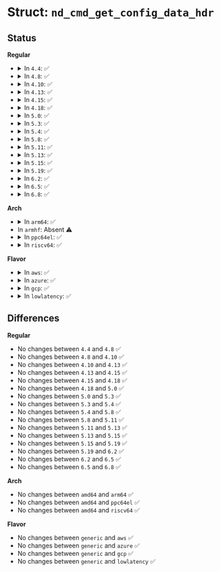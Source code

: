 # Struct: <code>nd_cmd_get_config_data_hdr</code>

## Status
<b>Regular</b>
<ul>
<li>
<details>
<summary>In <code>4.4</code>: ✅</summary>

```c
struct nd_cmd_get_config_data_hdr {
    __u32 in_offset;
    __u32 in_length;
    __u32 status;
    __u8 out_buf[0];
};
```
</details>
</li>
<li>
<details>
<summary>In <code>4.8</code>: ✅</summary>

```c
struct nd_cmd_get_config_data_hdr {
    __u32 in_offset;
    __u32 in_length;
    __u32 status;
    __u8 out_buf[0];
};
```
</details>
</li>
<li>
<details>
<summary>In <code>4.10</code>: ✅</summary>

```c
struct nd_cmd_get_config_data_hdr {
    __u32 in_offset;
    __u32 in_length;
    __u32 status;
    __u8 out_buf[0];
};
```
</details>
</li>
<li>
<details>
<summary>In <code>4.13</code>: ✅</summary>

```c
struct nd_cmd_get_config_data_hdr {
    __u32 in_offset;
    __u32 in_length;
    __u32 status;
    __u8 out_buf[0];
};
```
</details>
</li>
<li>
<details>
<summary>In <code>4.15</code>: ✅</summary>

```c
struct nd_cmd_get_config_data_hdr {
    __u32 in_offset;
    __u32 in_length;
    __u32 status;
    __u8 out_buf[0];
};
```
</details>
</li>
<li>
<details>
<summary>In <code>4.18</code>: ✅</summary>

```c
struct nd_cmd_get_config_data_hdr {
    __u32 in_offset;
    __u32 in_length;
    __u32 status;
    __u8 out_buf[0];
};
```
</details>
</li>
<li>
<details>
<summary>In <code>5.0</code>: ✅</summary>

```c
struct nd_cmd_get_config_data_hdr {
    __u32 in_offset;
    __u32 in_length;
    __u32 status;
    __u8 out_buf[0];
};
```
</details>
</li>
<li>
<details>
<summary>In <code>5.3</code>: ✅</summary>

```c
struct nd_cmd_get_config_data_hdr {
    __u32 in_offset;
    __u32 in_length;
    __u32 status;
    __u8 out_buf[0];
};
```
</details>
</li>
<li>
<details>
<summary>In <code>5.4</code>: ✅</summary>

```c
struct nd_cmd_get_config_data_hdr {
    __u32 in_offset;
    __u32 in_length;
    __u32 status;
    __u8 out_buf[0];
};
```
</details>
</li>
<li>
<details>
<summary>In <code>5.8</code>: ✅</summary>

```c
struct nd_cmd_get_config_data_hdr {
    __u32 in_offset;
    __u32 in_length;
    __u32 status;
    __u8 out_buf[0];
};
```
</details>
</li>
<li>
<details>
<summary>In <code>5.11</code>: ✅</summary>

```c
struct nd_cmd_get_config_data_hdr {
    __u32 in_offset;
    __u32 in_length;
    __u32 status;
    __u8 out_buf[0];
};
```
</details>
</li>
<li>
<details>
<summary>In <code>5.13</code>: ✅</summary>

```c
struct nd_cmd_get_config_data_hdr {
    __u32 in_offset;
    __u32 in_length;
    __u32 status;
    __u8 out_buf[0];
};
```
</details>
</li>
<li>
<details>
<summary>In <code>5.15</code>: ✅</summary>

```c
struct nd_cmd_get_config_data_hdr {
    __u32 in_offset;
    __u32 in_length;
    __u32 status;
    __u8 out_buf[0];
};
```
</details>
</li>
<li>
<details>
<summary>In <code>5.19</code>: ✅</summary>

```c
struct nd_cmd_get_config_data_hdr {
    __u32 in_offset;
    __u32 in_length;
    __u32 status;
    __u8 out_buf[0];
};
```
</details>
</li>
<li>
<details>
<summary>In <code>6.2</code>: ✅</summary>

```c
struct nd_cmd_get_config_data_hdr {
    __u32 in_offset;
    __u32 in_length;
    __u32 status;
    __u8 out_buf[0];
};
```
</details>
</li>
<li>
<details>
<summary>In <code>6.5</code>: ✅</summary>

```c
struct nd_cmd_get_config_data_hdr {
    __u32 in_offset;
    __u32 in_length;
    __u32 status;
    __u8 out_buf[0];
};
```
</details>
</li>
<li>
<details>
<summary>In <code>6.8</code>: ✅</summary>

```c
struct nd_cmd_get_config_data_hdr {
    __u32 in_offset;
    __u32 in_length;
    __u32 status;
    __u8 out_buf[0];
};
```
</details>
</li>
</ul>
<b>Arch</b>
<ul>
<li>
<details>
<summary>In <code>arm64</code>: ✅</summary>

```c
struct nd_cmd_get_config_data_hdr {
    __u32 in_offset;
    __u32 in_length;
    __u32 status;
    __u8 out_buf[0];
};
```
</details>
</li>
<li>
In <code>armhf</code>: Absent ⚠️
</li>
<li>
<details>
<summary>In <code>ppc64el</code>: ✅</summary>

```c
struct nd_cmd_get_config_data_hdr {
    __u32 in_offset;
    __u32 in_length;
    __u32 status;
    __u8 out_buf[0];
};
```
</details>
</li>
<li>
<details>
<summary>In <code>riscv64</code>: ✅</summary>

```c
struct nd_cmd_get_config_data_hdr {
    __u32 in_offset;
    __u32 in_length;
    __u32 status;
    __u8 out_buf[0];
};
```
</details>
</li>
</ul>
<b>Flavor</b>
<ul>
<li>
<details>
<summary>In <code>aws</code>: ✅</summary>

```c
struct nd_cmd_get_config_data_hdr {
    __u32 in_offset;
    __u32 in_length;
    __u32 status;
    __u8 out_buf[0];
};
```
</details>
</li>
<li>
<details>
<summary>In <code>azure</code>: ✅</summary>

```c
struct nd_cmd_get_config_data_hdr {
    __u32 in_offset;
    __u32 in_length;
    __u32 status;
    __u8 out_buf[0];
};
```
</details>
</li>
<li>
<details>
<summary>In <code>gcp</code>: ✅</summary>

```c
struct nd_cmd_get_config_data_hdr {
    __u32 in_offset;
    __u32 in_length;
    __u32 status;
    __u8 out_buf[0];
};
```
</details>
</li>
<li>
<details>
<summary>In <code>lowlatency</code>: ✅</summary>

```c
struct nd_cmd_get_config_data_hdr {
    __u32 in_offset;
    __u32 in_length;
    __u32 status;
    __u8 out_buf[0];
};
```
</details>
</li>
</ul>

## Differences
<b>Regular</b>
<ul>
<li>
No changes between <code>4.4</code> and <code>4.8</code> ✅
</li>
<li>
No changes between <code>4.8</code> and <code>4.10</code> ✅
</li>
<li>
No changes between <code>4.10</code> and <code>4.13</code> ✅
</li>
<li>
No changes between <code>4.13</code> and <code>4.15</code> ✅
</li>
<li>
No changes between <code>4.15</code> and <code>4.18</code> ✅
</li>
<li>
No changes between <code>4.18</code> and <code>5.0</code> ✅
</li>
<li>
No changes between <code>5.0</code> and <code>5.3</code> ✅
</li>
<li>
No changes between <code>5.3</code> and <code>5.4</code> ✅
</li>
<li>
No changes between <code>5.4</code> and <code>5.8</code> ✅
</li>
<li>
No changes between <code>5.8</code> and <code>5.11</code> ✅
</li>
<li>
No changes between <code>5.11</code> and <code>5.13</code> ✅
</li>
<li>
No changes between <code>5.13</code> and <code>5.15</code> ✅
</li>
<li>
No changes between <code>5.15</code> and <code>5.19</code> ✅
</li>
<li>
No changes between <code>5.19</code> and <code>6.2</code> ✅
</li>
<li>
No changes between <code>6.2</code> and <code>6.5</code> ✅
</li>
<li>
No changes between <code>6.5</code> and <code>6.8</code> ✅
</li>
</ul>
<b>Arch</b>
<ul>
<li>
No changes between <code>amd64</code> and <code>arm64</code> ✅
</li>
<li>
No changes between <code>amd64</code> and <code>ppc64el</code> ✅
</li>
<li>
No changes between <code>amd64</code> and <code>riscv64</code> ✅
</li>
</ul>
<b>Flavor</b>
<ul>
<li>
No changes between <code>generic</code> and <code>aws</code> ✅
</li>
<li>
No changes between <code>generic</code> and <code>azure</code> ✅
</li>
<li>
No changes between <code>generic</code> and <code>gcp</code> ✅
</li>
<li>
No changes between <code>generic</code> and <code>lowlatency</code> ✅
</li>
</ul>
